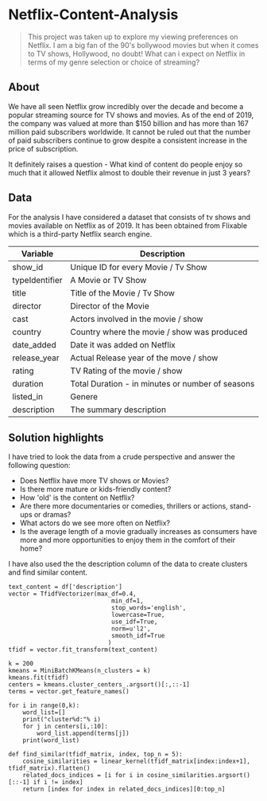 # Netflix-Content-Analysis

> This project was taken up to explore my viewing preferences on Netflix. I am a big fan of the 90's bollywood movies but when it comes to TV shows, Hollywood, no doubt! What can i expect on Netflix in terms of my genre selection or choice of streaming? 

## About

We have all seen Netflix grow incredibly over the decade and become a popular streaming source for TV shows and movies. As of the end of 2019, the company was valued at more than $150 billion and has more than 167 million paid subscribers worldwide. It cannot be ruled out that the number of paid subscribers continue to grow despite a consistent increase in the price of subscription. 

It definitely raises a question - What kind of content do people enjoy so much that it allowed Netflix almost to double their revenue in just 3 years?

## Data

For the analysis I have considered a dataset that consists of tv shows and movies available on Netflix as of 2019. It has been obtained from Flixable which is a third-party Netflix search engine.

Variable | Description
---------|------------
show_id | Unique ID for every Movie / Tv Show
typeIdentifier | A Movie or TV Show
title | Title of the Movie / Tv Show
director | Director of the Movie
cast | Actors involved in the movie / show
country | Country where the movie / show was produced
date_added | Date it was added on Netflix
release_year | Actual Release year of the move / show
rating | TV Rating of the movie / show
duration | Total Duration - in minutes or number of seasons
listed_in | Genere
description | The summary description

## Solution highlights

I have tried to look the data from a crude perspective and answer the following question:
* Does Netflix have more TV shows or Movies? 
* Is there more mature or kids-friendly content? 
* How 'old' is the content on Netflix? 
* Are there more documentaries or comedies, thrillers or actions, stand-ups or dramas? 
* What actors do we see more often on Netflix? 
* Is the average length of a movie gradually increases as consumers have more and more opportunities to enjoy them in the comfort of their home?

I have also used the the description column of the data to create clusters and find similar content. 

```
text_content = df['description']
vector = TfidfVectorizer(max_df=0.4,                    
                             min_df=1,                 
                             stop_words='english',
                             lowercase=True, 
                             use_idf=True, 
                             norm=u'l2',
                             smooth_idf=True    
                            )
tfidf = vector.fit_transform(text_content)
```
```
k = 200
kmeans = MiniBatchKMeans(n_clusters = k)
kmeans.fit(tfidf)
centers = kmeans.cluster_centers_.argsort()[:,::-1]
terms = vector.get_feature_names()

for i in range(0,k):
    word_list=[]
    print("cluster%d:"% i)
    for j in centers[i,:10]:
        word_list.append(terms[j])
    print(word_list) 
```
```
def find_similar(tfidf_matrix, index, top_n = 5):
    cosine_similarities = linear_kernel(tfidf_matrix[index:index+1], tfidf_matrix).flatten()
    related_docs_indices = [i for i in cosine_similarities.argsort()[::-1] if i != index]
    return [index for index in related_docs_indices][0:top_n]  
```
